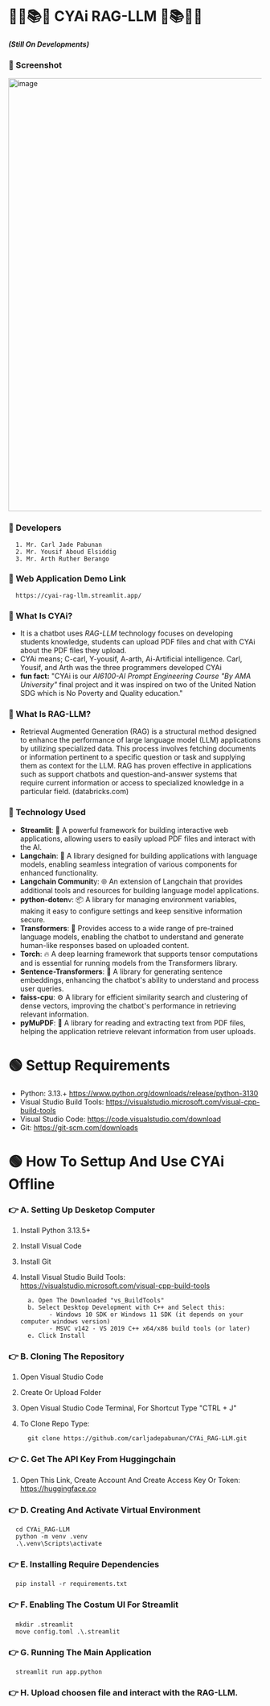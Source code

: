 # ✍🏻📚🤖  **CYAi RAG-LLM** 🤖📚✍🏻
_**(Still On Developments)**_
### 📍 Screenshot

<img width="1600" height="860" alt="image" src="https://github.com/user-attachments/assets/d6c21d49-dc7a-4714-afba-5e9e857dce3c" />

### 📍 Developers
      1. Mr. Carl Jade Pabunan
      2. Mr. Yousif Aboud Elsiddig
      3. Mr. Arth Ruther Berango

### 📍 Web Application Demo Link
      https://cyai-rag-llm.streamlit.app/
### 📍 What Is **CYAi**?
- It is a chatbot uses _RAG-LLM_ technology focuses on developing students knowledge, students can upload PDF files and chat with CYAi about the PDF files they upload.
- CYAi means; C-carl, Y-yousif, A-arth, Ai-Artificial intelligence. Carl, Yousif, and Arth was the three programmers developed CYAi
- **fun fact:** "CYAi is our _AI6100-AI Prompt Engineering Course "By AMA University"_ final project and it was inspired on two of the United Nation SDG which is No Poverty and Quality education."
### 📍 What Is **RAG-LLM**?
- Retrieval Augmented Generation (RAG) is a structural method designed to enhance the performance of large language model (LLM) applications by utilizing specialized data. This process involves fetching documents or information pertinent to a specific question or task and supplying them as context for the LLM. RAG has proven effective in applications such as support chatbots and question-and-answer systems that require current information or access to specialized knowledge in a particular field. (databricks.com)
### 📍 Technology Used
- **Streamlit**: 🌟 A powerful framework for building interactive web applications, allowing users to easily upload PDF files and interact with the AI.
- **Langchain**: 🔗 A library designed for building applications with language models, enabling seamless integration of various components for enhanced functionality.
- **Langchain Communit**y: 🌐 An extension of Langchain that provides additional tools and resources for building language model applications.
- **python-doten**v: 📦 A library for managing environment variables, making it easy to configure settings and keep sensitive information secure.
- **Transformers**: 🤖 Provides access to a wide range of pre-trained language models, enabling the chatbot to understand and generate human-like responses based on uploaded content.
- **Torch**: 🔥 A deep learning framework that supports tensor computations and is essential for running models from the Transformers library.
- **Sentence-Transformers**: 🧠 A library for generating sentence embeddings, enhancing the chatbot's ability to understand and process user queries.
- **faiss-cpu**: ⚙️ A library for efficient similarity search and clustering of dense vectors, improving the chatbot's performance in retrieving relevant information.
- **pyMuPDF**: 📄 A library for reading and extracting text from PDF files, helping the application retrieve relevant information from user uploads.

# 🟢 Settup Requirements
- Python: 3.13.+ https://www.python.org/downloads/release/python-3130
- Visual Studio Build Tools: https://visualstudio.microsoft.com/visual-cpp-build-tools
- Visual Studio Code: https://code.visualstudio.com/download
- Git: https://git-scm.com/downloads

# 🟢 How To Settup And Use CYAi Offline
### 👉 A. Setting Up Desketop Computer
   1. Install Python 3.13.5+
   2. Install Visual Code
   3. Install Git
   4. Install Visual Studio Build Tools: https://visualstudio.microsoft.com/visual-cpp-build-tools

            a. Open The Downloaded "vs_BuildTools"
            b. Select Desktop Development with C++ and Select this:
                  - Windows 10 SDK or Windows 11 SDK (it depends on your computer windows version)
                  - MSVC v142 - VS 2019 C++ x64/x86 build tools (or later)
            e. Click Install
### 👉 B. Cloning The Repository
   1. Open Visual Studio Code
   2. Create Or Upload Folder
   3. Open Visual Studio Code Terminal, For Shortcut Type "CTRL + J"
   4. To Clone Repo Type:

            git clone https://github.com/carljadepabunan/CYAi_RAG-LLM.git
### 👉 C. Get The API Key From Huggingchain
   1. Open This Link, Create Account And Create Access Key Or Token: https://huggingface.co
### 👉 D. Creating And Activate Virtual Environment
      cd CYAi_RAG-LLM
      python -m venv .venv
      .\.venv\Scripts\activate
### 👉 E. Installing Require Dependencies
      pip install -r requirements.txt
### 👉 F. Enabling The Costum UI For Streamlit      
      mkdir .streamlit
      move config.toml .\.streamlit
### 👉 G. Running The Main Application
      streamlit run app.python
### 👉 H. Upload choosen file and interact with the RAG-LLM.
